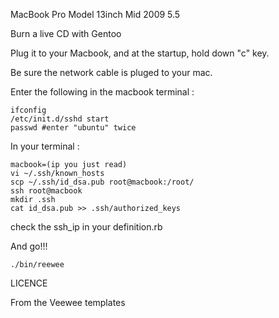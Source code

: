 MacBook Pro Model 13inch Mid 2009 5.5

Burn a live CD with Gentoo

Plug it to your Macbook, and at the startup, hold down "c" key.

Be sure the network cable is pluged to your mac.

Enter the following in the macbook terminal :

````
ifconfig
/etc/init.d/sshd start
passwd #enter "ubuntu" twice
````

In your terminal :
````
macbook=(ip you just read)
vi ~/.ssh/known_hosts
scp ~/.ssh/id_dsa.pub root@macbook:/root/
ssh root@macbook
mkdir .ssh
cat id_dsa.pub >> .ssh/authorized_keys
````

check the ssh_ip in your definition.rb

And go!!!

````
./bin/reewee
````

LICENCE

From the Veewee templates
